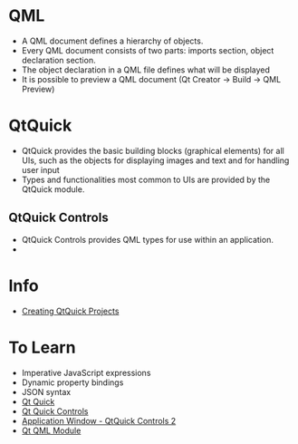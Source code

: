 # QML
- A QML document defines a hierarchy of objects.
- Every QML document consists of two parts: imports section, object declaration section.
- The object declaration in a QML file defines what will be displayed
- It is possible to preview a QML document (Qt Creator -> Build -> QML Preview)

# QtQuick
- QtQuick provides the basic building blocks (graphical elements) for all UIs, such as the objects for displaying images and text and for handling user input
- Types and functionalities most common to UIs are provided by the QtQuick module.

## QtQuick Controls
- QtQuick Controls provides QML types for use within an application.
- 

# Info
- [Creating QtQuick Projects](https://doc.qt.io/qtcreator/quick-projects.html)

# To Learn
- Imperative JavaScript expressions 
- Dynamic property bindings
- JSON syntax
- [Qt Quick](https://doc.qt.io/qt-5/qtquick-index.html)
- [Qt Quick Controls](https://doc.qt.io/qt-5/qtquickcontrols-index.html)
- [Application Window - QtQuick Controls 2](https://doc.qt.io/qt-5/qml-qtquick-controls2-applicationwindow.html#details)
- [Qt QML Module](https://doc.qt.io/qt-5/qtqml-index.html)